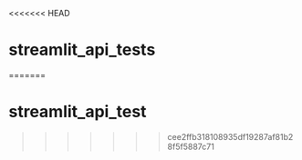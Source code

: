 <<<<<<< HEAD
# streamlit_api_tests
=======
# streamlit_api_test
>>>>>>> cee2ffb318108935df19287af81b28f5f5887c71
